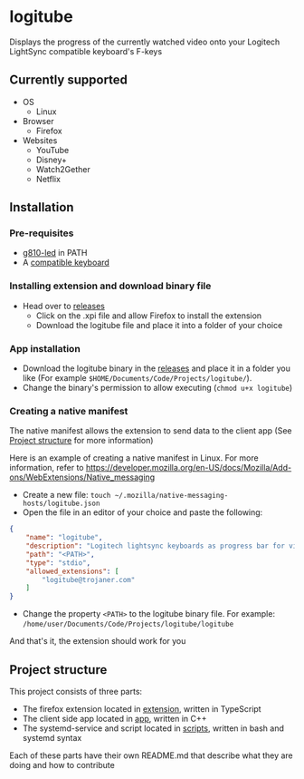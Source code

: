 # logitube
Displays the progress of the currently watched video onto your Logitech LightSync compatible keyboard's F-keys

## Currently supported
+ OS
  + Linux
+ Browser
  + Firefox
+ Websites
  + YouTube
  + Disney+
  + Watch2Gether
  + Netflix

## Installation

### Pre-requisites
+ [g810-led](https://github.com/MatMoul/g810-led) in PATH
+ A [compatible keyboard](https://github.com/MatMoul/g810-led#compatible-keyboards-)

### Installing extension and download binary file
+ Head over to [releases](https://github.com/TrojanerHD/logitube/releases)
  + Click on the .xpi file and allow Firefox to install the extension
  + Download the logitube file and place it into a folder of your choice
 
### App installation
+ Download the logitube binary in the [releases](https://github.com/TrojanerHD/logitube/releases) and place it in a folder you like (For example `$HOME/Documents/Code/Projects/logitube/`).
+ Change the binary's permission to allow executing (`chmod u+x logitube`)

### Creating a native manifest
The native manifest allows the extension to send data to the client app (See [Project structure](#project-structure) for more information)

Here is an example of creating a native manifest in Linux. For more information, refer to https://developer.mozilla.org/en-US/docs/Mozilla/Add-ons/WebExtensions/Native_messaging

+ Create a new file: `touch ~/.mozilla/native-messaging-hosts/logitube.json`
+ Open the file in an editor of your choice and paste the following:
```json
{
    "name": "logitube",
    "description": "Logitech lightsync keyboards as progress bar for videos",
    "path": "<PATH>",
    "type": "stdio",
    "allowed_extensions": [
        "logitube@trojaner.com"
    ]
}
```
+ Change the property `<PATH>` to the logitube binary file. For example: `/home/user/Documents/Code/Projects/logitube/logitube`

And that's it, the extension should work for you

## Project structure
This project consists of three parts:

+ The firefox extension located in [extension](https://github.com/TrojanerHD/logitube/blob/main/extension), written in TypeScript
+ The client side app located in [app](https://github.com/TrojanerHD/logitube/blob/main/app), written in C++
+ The systemd-service and script located in [scripts](https://github.com/TrojanerHD/logitube/blob/main/scripts), written in bash and systemd syntax

Each of these parts have their own README.md that describe what they are doing and how to contribute

